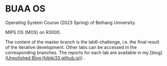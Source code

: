 # BUAA OS

Operating System Course (2023 Spring) of Beihang University. 

MIPS OS (MOS) on R3000.

The content of the master branch is the lab6-challenge, i.e. the final result of the iterative development. Other labs can be accessed in the corresponding branches. The reports for each lab are available in my [blog]([Unpolished Blog (hibiki33.github.io)](https://hibiki33.github.io/)) .